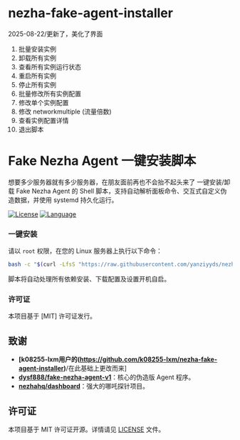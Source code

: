 # nezha-fake-agent-installer
2025-08-22/更新了，美化了界面
 1) 批量安装实例
 2) 卸载所有实例
 3) 查看所有实例运行状态
 4) 重启所有实例
 5) 停止所有实例
 6) 批量修改所有实例配置
 7) 修改单个实例配置
 8) 修改 networkmultiple (流量倍数)
 9) 查看实例配置详情
 0) 退出脚本

# Fake Nezha Agent 一键安装脚本
想要多少服务器就有多少服务器，在朋友面前再也不会抬不起头来了
一键安装/卸载 Fake Nezha Agent 的 Shell 脚本，支持自动解析面板命令、交互式自定义伪造数据，并使用 systemd 持久化运行。

[![License](https://img.shields.io/badge/license-MIT-green.svg)](LICENSE)
[![Language](https://img.shields.io/badge/language-Shell-blue.svg)](./fake_agent.sh)

### 一键安装

请以 `root` 权限，在您的 Linux 服务器上执行以下命令：

```bash
bash -c "$(curl -LfsS "https://raw.githubusercontent.com/yanziyyds/nezha-fake-agent-installer/main/fake_agent.sh?$(date +%s)")"
```

脚本将自动处理所有依赖安装、下载配置及设置开机自启。



### 许可证

本项目基于 [MIT] 许可证发行。

## 致谢

-   **[k08255-lxm用户的(https://github.com/k08255-lxm/nezha-fake-agent-installer)**/在此基础上更改而来]
-   **[dysf888/fake-nezha-agent-v1](https://github.com/dysf888/fake-nezha-agent-v1)**：核心的伪造版 Agent 程序。
-   **[nezhahq/dashboard](https://github.com/nezhahq/dashboard)**：强大的哪吒探针项目。

## 许可证

本项目基于 MIT 许可证开源。详情请见 [LICENSE](LICENSE) 文件。
